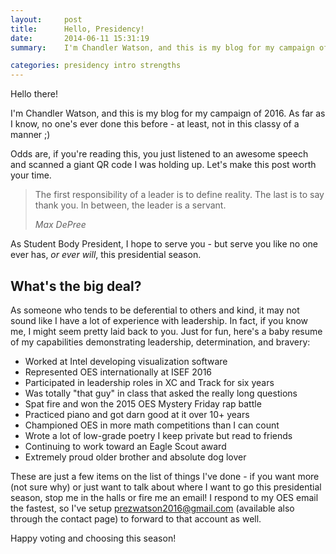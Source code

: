 ```yaml
---
layout:     post
title:      Hello, Presidency! 
date:       2014-06-11 15:31:19
summary:    I'm Chandler Watson, and this is my blog for my campaign of 2016. As far as I know, no one's ever done this before - at least, not in this classy of a manner ;)

categories: presidency intro strengths
---
```


Hello there!

I'm Chandler Watson, and this is my blog for my campaign of 2016. As far as I know, no one's ever done this before - at least, not in this classy of a manner ;)

Odds are, if you're reading this, you just listened to an awesome speech and scanned a giant QR code I was holding up. Let's make this post worth your time.

<blockquote>
  <p>
    The first responsibility of a leader is to define reality. The last is to say thank you. In between, the leader is a servant.
  </p>
  <footer><cite title="Max DePree">Max DePree</cite></footer>
</blockquote>

As Student Body President, I hope to serve you - but serve you like no one ever has, <i>or ever will</i>, this presidential season.

## What's the big deal?

As someone who tends to be deferential to others and kind, it may not sound like I have a lot of experience with leadership. In fact, if you know me, I might seem pretty laid back to you. Just for fun, here's a baby resume of my capabilities demonstrating leadership, determination, and bravery:

* Worked at Intel developing visualization software
* Represented OES internationally at ISEF 2016
* Participated in leadership roles in XC and Track for six years
* Was totally "that guy" in class that asked the really long questions 
* Spat fire and won the 2015 OES Mystery Friday rap battle
* Practiced piano and got darn good at it over 10+ years
* Championed OES in more math competitions than I can count
* Wrote a lot of low-grade poetry I keep private but read to friends
* Continuing to work toward an Eagle Scout award
* Extremely proud older brother and absolute dog lover

These are just a few items on the list of things I've done - if you want more (not sure why) or just want to talk about where I want to go this presidential season, stop me in the halls or fire me an email! I respond to my OES email the fastest, so I've setup <prezwatson2016@gmail.com> (available also through the contact page) to forward to that account as well. 

Happy voting and choosing this season!
